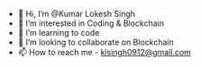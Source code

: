 - 👋 Hi, I’m @Kumar Lokesh Singh
- 👀 I’m interested in Coding & Blockchain
- 🌱 I’m learning to code
- 💞️ I’m looking to collaborate on Blockchain
- 📫 How to reach me - klsingh0912@gmail.com

<!---
klsingh/klsingh is a ✨ special ✨ repository because its `README.md` (this file) appears on your GitHub profile.
You can click the Preview link to take a look at your changes.
--->
